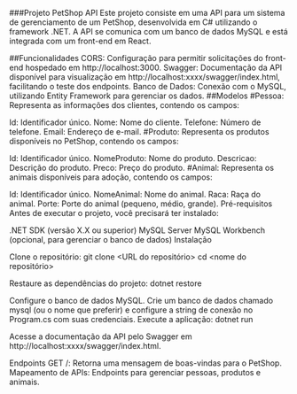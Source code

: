 ###Projeto PetShop API
Este projeto consiste em uma API para um sistema de gerenciamento de um PetShop, desenvolvida em C# utilizando o framework .NET. A API se comunica com um banco de dados MySQL e está integrada com um front-end em React.

##Funcionalidades
CORS: Configuração para permitir solicitações do front-end hospedado em http://localhost:3000.
Swagger: Documentação da API disponível para visualização em http://localhost:xxxx/swagger/index.html, facilitando o teste dos endpoints.
Banco de Dados: Conexão com o MySQL, utilizando Entity Framework para gerenciar os dados.
##Modelos
#Pessoa: Representa as informações dos clientes, contendo os campos:

Id: Identificador único.
Nome: Nome do cliente.
Telefone: Número de telefone.
Email: Endereço de e-mail.
#Produto: Representa os produtos disponíveis no PetShop, contendo os campos:

Id: Identificador único.
NomeProduto: Nome do produto.
Descricao: Descrição do produto.
Preco: Preço do produto.
#Animal: Representa os animais disponíveis para adoção, contendo os campos:

Id: Identificador único.
NomeAnimal: Nome do animal.
Raca: Raça do animal.
Porte: Porte do animal (pequeno, médio, grande).
Pré-requisitos
Antes de executar o projeto, você precisará ter instalado:

.NET SDK (versão X.X ou superior)
MySQL Server
MySQL Workbench (opcional, para gerenciar o banco de dados)
Instalação

Clone o repositório:
git clone <URL do repositório>
cd <nome do repositório>

Restaure as dependências do projeto:
dotnet restore

Configure o banco de dados MySQL. Crie um banco de dados chamado mysql (ou o nome que preferir) e configure a string de conexão no Program.cs com suas credenciais.
Execute a aplicação:
dotnet run

Acesse a documentação da API pelo Swagger em http://localhost:xxxx/swagger/index.html.

Endpoints
GET /: Retorna uma mensagem de boas-vindas para o PetShop.
Mapeamento de APIs: Endpoints para gerenciar pessoas, produtos e animais.
